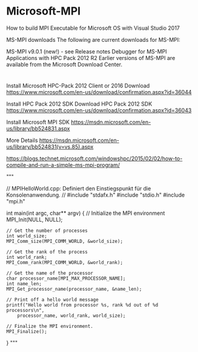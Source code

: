 # Microsoft-MPI
How to build MPI Executable for Microsoft OS with Visual Studio 2017

MS-MPI downloads
The following are current downloads for MS-MPI:

MS-MPI v9.0.1 (new!) - see Release notes
Debugger for MS-MPI Applications with HPC Pack 2012 R2
Earlier versions of MS-MPI are available from the Microsoft Download Center.

# 
Install Microsoft HPC-Pack 2012 Client or 2016
Download https://www.microsoft.com/en-us/download/confirmation.aspx?id=36044

Install  HPC Pack 2012 SDK 
Download  HPC Pack 2012 SDK 
https://www.microsoft.com/en-us/download/confirmation.aspx?id=36043

Install Microsoft MPI SDK
https://msdn.microsoft.com/en-us/library/bb524831.aspx

More Details
https://msdn.microsoft.com/en-us/library/bb524831(v=vs.85).aspx



https://blogs.technet.microsoft.com/windowshpc/2015/02/02/how-to-compile-and-run-a-simple-ms-mpi-program/



"""

// MPIHelloWorld.cpp: Definiert den Einstiegspunkt für die Konsolenanwendung.
//
#include "stdafx.h"
#include "stdio.h"
#include "mpi.h"

int main(int argc, char** argv) {
	// Initialize the MPI environment
	MPI_Init(NULL, NULL);

	// Get the number of processes
	int world_size;
	MPI_Comm_size(MPI_COMM_WORLD, &world_size);

	// Get the rank of the process
	int world_rank;
	MPI_Comm_rank(MPI_COMM_WORLD, &world_rank);

	// Get the name of the processor
	char processor_name[MPI_MAX_PROCESSOR_NAME];
	int name_len;
	MPI_Get_processor_name(processor_name, &name_len);

	// Print off a hello world message
	printf("Hello world from processor %s, rank %d out of %d processors\n",
		processor_name, world_rank, world_size);

	// Finalize the MPI environment.
	MPI_Finalize();
}
"""

